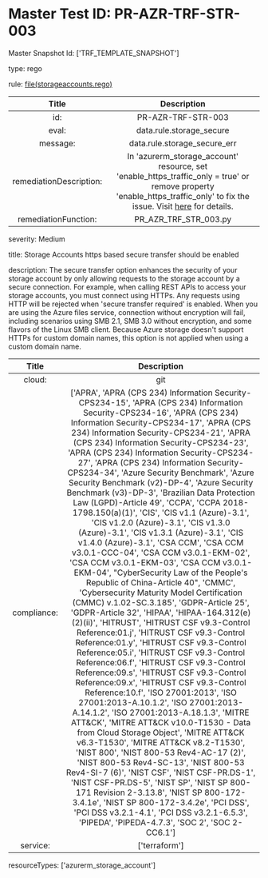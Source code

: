



# Master Test ID: PR-AZR-TRF-STR-003


Master Snapshot Id: ['TRF_TEMPLATE_SNAPSHOT']

type: rego

rule: [file(storageaccounts.rego)]  
  
  
  
  

|Title|Description|
| :---: | :---: |
|id: |PR-AZR-TRF-STR-003|
|eval: |data.rule.storage_secure|
|message: |data.rule.storage_secure_err|
|remediationDescription: |In 'azurerm_storage_account' resource, set 'enable_https_traffic_only = true' or remove property 'enable_https_traffic_only' to fix the issue. Visit <a href='https://registry.terraform.io/providers/hashicorp/azurerm/latest/docs/resources/storage_account#enable_https_traffic_only' target='_blank'>here</a> for details.|
|remediationFunction: |PR_AZR_TRF_STR_003.py|


severity: Medium

title: Storage Accounts https based secure transfer should be enabled

description: The secure transfer option enhances the security of your storage account by only allowing requests to the storage account by a secure connection. For example, when calling REST APIs to access your storage accounts, you must connect using HTTPs. Any requests using HTTP will be rejected when 'secure transfer required' is enabled. When you are using the Azure files service, connection without encryption will fail, including scenarios using SMB 2.1, SMB 3.0 without encryption, and some flavors of the Linux SMB client. Because Azure storage doesn't support HTTPs for custom domain names, this option is not applied when using a custom domain name.  
  
  

|Title|Description|
| :---: | :---: |
|cloud: |git|
|compliance: |['APRA', 'APRA (CPS 234) Information Security-CPS234-15', 'APRA (CPS 234) Information Security-CPS234-16', 'APRA (CPS 234) Information Security-CPS234-17', 'APRA (CPS 234) Information Security-CPS234-21', 'APRA (CPS 234) Information Security-CPS234-23', 'APRA (CPS 234) Information Security-CPS234-27', 'APRA (CPS 234) Information Security-CPS234-34', 'Azure Security Benchmark', 'Azure Security Benchmark (v2)-DP-4', 'Azure Security Benchmark (v3)-DP-3', 'Brazilian Data Protection Law (LGPD)-Article 49', 'CCPA', 'CCPA 2018-1798.150(a)(1)', 'CIS', 'CIS v1.1 (Azure)-3.1', 'CIS v1.2.0 (Azure)-3.1', 'CIS v1.3.0 (Azure)-3.1', 'CIS v1.3.1 (Azure)-3.1', 'CIS v1.4.0 (Azure)-3.1', 'CSA CCM', 'CSA CCM v3.0.1-CCC-04', 'CSA CCM v3.0.1-EKM-02', 'CSA CCM v3.0.1-EKM-03', 'CSA CCM v3.0.1-EKM-04', "CyberSecurity Law of the People's Republic of China-Article 40", 'CMMC', 'Cybersecurity Maturity Model Certification (CMMC) v.1.02-SC.3.185', 'GDPR-Article 25', 'GDPR-Article 32', 'HIPAA', 'HIPAA-164.312(e)(2)(ii)', 'HITRUST', 'HITRUST CSF v9.3-Control Reference:01.j', 'HITRUST CSF v9.3-Control Reference:01.y', 'HITRUST CSF v9.3-Control Reference:05.i', 'HITRUST CSF v9.3-Control Reference:06.f', 'HITRUST CSF v9.3-Control Reference:09.s', 'HITRUST CSF v9.3-Control Reference:09.x', 'HITRUST CSF v9.3-Control Reference:10.f', 'ISO 27001:2013', 'ISO 27001:2013-A.10.1.2', 'ISO 27001:2013-A.14.1.2', 'ISO 27001:2013-A.18.1.3', 'MITRE ATT&CK', 'MITRE ATT&CK v10.0-T1530 - Data from Cloud Storage Object', 'MITRE ATT&CK v6.3-T1530', 'MITRE ATT&CK v8.2-T1530', 'NIST 800', 'NIST 800-53 Rev4-AC-17 (2)', 'NIST 800-53 Rev4-SC-13', 'NIST 800-53 Rev4-SI-7 (6)', 'NIST CSF', 'NIST CSF-PR.DS-1', 'NIST CSF-PR.DS-5', 'NIST SP', 'NIST SP 800-171 Revision 2-3.13.8', 'NIST SP 800-172-3.4.1e', 'NIST SP 800-172-3.4.2e', 'PCI DSS', 'PCI DSS v3.2.1-4.1', 'PCI DSS v3.2.1-6.5.3', 'PIPEDA', 'PIPEDA-4.7.3', 'SOC 2', 'SOC 2-CC6.1']|
|service: |['terraform']|


resourceTypes: ['azurerm_storage_account']


[file(storageaccounts.rego)]: https://github.com/prancer-io/prancer-compliance-test/tree/master/azure/terraform/storageaccounts.rego
